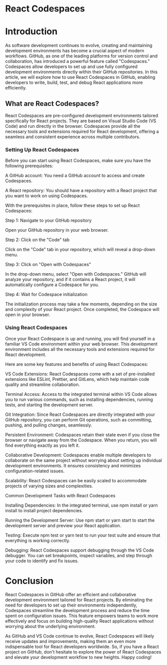 # React Codespaces

# Introduction

As software development continues to evolve, creating and maintaining development environments has become a crucial aspect of modern workflows. GitHub, as one of the leading platforms for version control and collaboration, has introduced a powerful feature called "Codespaces." Codespaces allow developers to set up and use fully configured development environments directly within their GitHub repositories. In this article, we will explore how to use React Codespaces in GitHub, enabling developers to write, build, test, and debug React applications more efficiently.

## What are React Codespaces?

React Codespaces are pre-configured development environments tailored specifically for React projects. They are based on Visual Studio Code (VS Code) and run directly in the browser. Codespaces provide all the necessary tools and extensions required for React development, offering a seamless and consistent experience across multiple contributors.

### Setting Up React Codespaces

Before you can start using React Codespaces, make sure you have the following prerequisites:

A GitHub account: You need a GitHub account to access and create Codespaces.

A React repository: You should have a repository with a React project that you want to work on using Codespaces.

With the prerequisites in place, follow these steps to set up React Codespaces:

Step 1: Navigate to your GitHub repository

Open your GitHub repository in your web browser.

Step 2: Click on the "Code" tab

Click on the "Code" tab in your repository, which will reveal a drop-down menu.

Step 3: Click on "Open with Codespaces"

In the drop-down menu, select "Open with Codespaces." GitHub will analyze your repository, and if it contains a React project, it will automatically configure a Codespace for you.

Step 4: Wait for Codespace initialization

The initialization process may take a few moments, depending on the size and complexity of your React project. Once completed, the Codespace will open in your browser.

### Using React Codespaces

Once your React Codespace is up and running, you will find yourself in a familiar VS Code environment within your web browser. This development environment includes all the necessary tools and extensions required for React development.

Here are some key features and benefits of using React Codespaces:

VS Code Extensions: React Codespaces come with a set of pre-installed extensions like ESLint, Prettier, and GitLens, which help maintain code quality and streamline collaboration.

Terminal Access: Access to the integrated terminal within VS Code allows you to run various commands, such as installing dependencies, running tests, and starting the development server.

Git Integration: Since React Codespaces are directly integrated with your GitHub repository, you can perform Git operations, such as committing, pushing, and pulling changes, seamlessly.

Persistent Environment: Codespaces retain their state even if you close the browser or navigate away from the Codespace. When you return, you will find everything exactly as you left it.

Collaborative Development: Codespaces enable multiple developers to collaborate on the same project without worrying about setting up individual development environments. It ensures consistency and minimizes configuration-related issues.

Scalability: React Codespaces can be easily scaled to accommodate projects of varying sizes and complexities.

Common Development Tasks with React Codespaces

Installing Dependencies: In the integrated terminal, use npm install or yarn install to install project dependencies.

Running the Development Server: Use npm start or yarn start to start the development server and preview your React application.

Testing: Execute npm test or yarn test to run your test suite and ensure that everything is working correctly.

Debugging: React Codespaces support debugging through the VS Code debugger. You can set breakpoints, inspect variables, and step through your code to identify and fix issues.

# Conclusion

React Codespaces in GitHub offer an efficient and collaborative development environment tailored for React projects. By eliminating the need for developers to set up their environments independently, Codespaces streamline the development process and reduce the time spent on configuration issues. This feature empowers teams to work more effectively and focus on building high-quality React applications without worrying about the underlying environment.

As GitHub and VS Code continue to evolve, React Codespaces will likely receive updates and improvements, making them an even more indispensable tool for React developers worldwide. So, if you have a React project on GitHub, don't hesitate to explore the power of React Codespaces and elevate your development workflow to new heights. Happy coding!